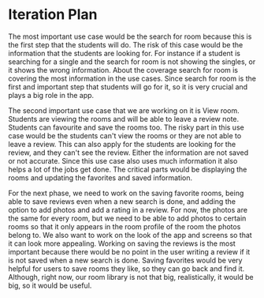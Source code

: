 # Iteration Plan

The most important use case would be the search for room because this is the first step that the students will do.
The risk of this case would be the information that the students are looking for. For instance if a student is searching for a single
and the search for room is not showing the singles, or it shows the wrong information. About the coverage search for room is covering the most information 
in the use cases. Since search for room is the first and important step that students will go for it, so it is very crucial and plays a big role in the app. 

The second important use case that we are working on it is View room. Students are viewing the rooms and will be able to leave a review note.
Students can favourite and save the rooms too. The risky part in this use case would be the students can't view the rooms or they are not able to leave a review.
This can also apply for the students are looking for the review, and they can't see the review. Either the information are not saved or not accurate. 
Since this use case also uses much information it also helps a lot of the jobs get done. The critical parts would be displaying the rooms 
and updating the favorites and saved information. 

For the next phase, we need to work on the saving favorite rooms, being able to save reviews even when a new search is done,
and adding the option to add photos and add a rating in a review. For now, the photos are the same for every room, but we need
to be able to add photos to certain rooms so that it only appears in the room profile of the room the photos belong to. We
also want to work on the look of the app and screens so that it can look more appealing. Working on saving the reviews is the
most important because there would be no point in the user writing a review if it is not saved when a new search is done.
Saving favorites would be very helpful for users to save rooms they like, so they can go back and find it. Although, right now,
our room library is not that big, realistically, it would be big, so it would be useful.
